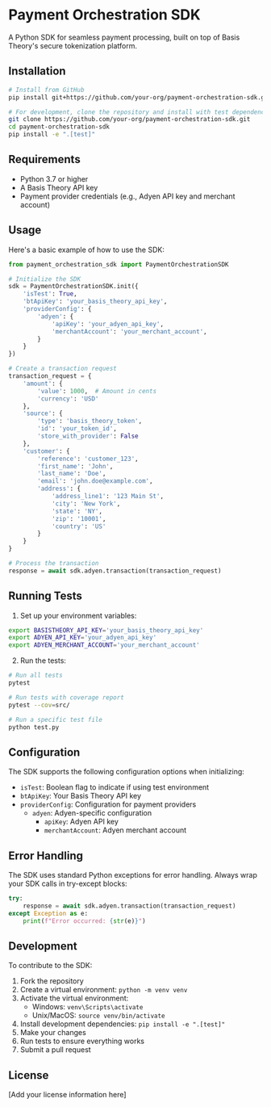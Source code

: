 # Payment Orchestration SDK

A Python SDK for seamless payment processing, built on top of Basis Theory's secure tokenization platform.

## Installation

```bash
# Install from GitHub
pip install git+https://github.com/your-org/payment-orchestration-sdk.git

# For development, clone the repository and install with test dependencies
git clone https://github.com/your-org/payment-orchestration-sdk.git
cd payment-orchestration-sdk
pip install -e ".[test]"
```

## Requirements

- Python 3.7 or higher
- A Basis Theory API key
- Payment provider credentials (e.g., Adyen API key and merchant account)

## Usage

Here's a basic example of how to use the SDK:

```python
from payment_orchestration_sdk import PaymentOrchestrationSDK

# Initialize the SDK
sdk = PaymentOrchestrationSDK.init({
    'isTest': True,
    'btApiKey': 'your_basis_theory_api_key',
    'providerConfig': {
        'adyen': {
            'apiKey': 'your_adyen_api_key',
            'merchantAccount': 'your_merchant_account',
        }
    }
})

# Create a transaction request
transaction_request = {
    'amount': {
        'value': 1000,  # Amount in cents
        'currency': 'USD'
    },
    'source': {
        'type': 'basis_theory_token',
        'id': 'your_token_id',
        'store_with_provider': False
    },
    'customer': {
        'reference': 'customer_123',
        'first_name': 'John',
        'last_name': 'Doe',
        'email': 'john.doe@example.com',
        'address': {
            'address_line1': '123 Main St',
            'city': 'New York',
            'state': 'NY',
            'zip': '10001',
            'country': 'US'
        }
    }
}

# Process the transaction
response = await sdk.adyen.transaction(transaction_request)
```

## Running Tests

1. Set up your environment variables:
```bash
export BASISTHEORY_API_KEY='your_basis_theory_api_key'
export ADYEN_API_KEY='your_adyen_api_key'
export ADYEN_MERCHANT_ACCOUNT='your_merchant_account'
```

2. Run the tests:
```bash
# Run all tests
pytest

# Run tests with coverage report
pytest --cov=src/

# Run a specific test file
python test.py
```

## Configuration

The SDK supports the following configuration options when initializing:

- `isTest`: Boolean flag to indicate if using test environment
- `btApiKey`: Your Basis Theory API key
- `providerConfig`: Configuration for payment providers
  - `adyen`: Adyen-specific configuration
    - `apiKey`: Adyen API key
    - `merchantAccount`: Adyen merchant account

## Error Handling

The SDK uses standard Python exceptions for error handling. Always wrap your SDK calls in try-except blocks:

```python
try:
    response = await sdk.adyen.transaction(transaction_request)
except Exception as e:
    print(f"Error occurred: {str(e)}")
```

## Development

To contribute to the SDK:

1. Fork the repository
2. Create a virtual environment: `python -m venv venv`
3. Activate the virtual environment: 
   - Windows: `venv\Scripts\activate`
   - Unix/MacOS: `source venv/bin/activate`
4. Install development dependencies: `pip install -e ".[test]"`
5. Make your changes
6. Run tests to ensure everything works
7. Submit a pull request

## License

[Add your license information here] 